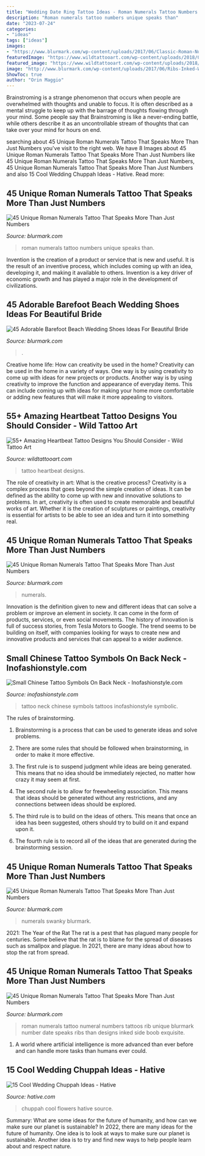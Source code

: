 ```yaml
---
title: "Wedding Date Ring Tattoo Ideas - Roman Numerals Tattoo Numbers Unique Speaks Than"
description: "Roman numerals tattoo numbers unique speaks than"
date: "2023-07-24"
categories:
- "ideas"
tags: ["ideas"]
images:
- "https://www.blurmark.com/wp-content/uploads/2017/06/Classic-Roman-Numerals-HipTattoo.jpg"
featuredImage: "https://www.wildtattooart.com/wp-content/uploads/2018/08/heartbeat-tattoo-20091649.jpg"
featured_image: "https://www.wildtattooart.com/wp-content/uploads/2018/08/heartbeat-tattoo-20091649.jpg"
image: "http://www.blurmark.com/wp-content/uploads/2017/06/Ribs-Inked-With-Small-Roman-Numerals.jpg"
ShowToc: true
author: "Orin Maggio"
---
```



Brainstroming is a strange phenomenon that occurs when people are overwhelmed with thoughts and unable to focus. It is often described as a mental struggle to keep up with the barrage of thoughts flowing through your mind. Some people say that Brainstroming is like a never-ending battle, while others describe it as an uncontrollable stream of thoughts that can take over your mind for hours on end.

	

		
searching about 45 Unique Roman Numerals Tattoo That Speaks More Than Just Numbers you've visit to the right web. We have 8 Images about 45 Unique Roman Numerals Tattoo That Speaks More Than Just Numbers like 45 Unique Roman Numerals Tattoo That Speaks More Than Just Numbers, 45 Unique Roman Numerals Tattoo That Speaks More Than Just Numbers and also 15 Cool Wedding Chuppah Ideas - Hative. Read more:
		
    
## 45 Unique Roman Numerals Tattoo That Speaks More Than Just Numbers

<img loading=lazy src="https://www.blurmark.com/wp-content/uploads/2017/06/Classic-Roman-Numerals-HipTattoo.jpg" onerror="this.onerror=null;this.src='https://tse2.mm.bing.net/th?id=OIP.8tqqluHOBLyMYasLZhrcvwHaHq&amp;pid=15.1';" alt="45 Unique Roman Numerals Tattoo That Speaks More Than Just Numbers">

_Source: blurmark.com_

>roman numerals tattoo numbers unique speaks than. 

	

Invention is the creation of a product or service that is new and useful. It is the result of an inventive process, which includes coming up with an idea, developing it, and making it available to others. Invention is a key driver of economic growth and has played a major role in the development of civilizations.

    
## 45 Adorable Barefoot Beach Wedding Shoes Ideas For Beautiful Bride

<img loading=lazy src="https://www.blurmark.com/wp-content/uploads/2017/03/Barefoot-Beach-Wedding-Shoes-13.jpg" onerror="this.onerror=null;this.src='https://tse4.mm.bing.net/th?id=OIP.78FPYX8juoD9bnQX5E0jXAHaHa&amp;pid=15.1';" alt="45 Adorable Barefoot Beach Wedding Shoes Ideas For Beautiful Bride">

_Source: blurmark.com_

>. 

	

Creative home life: How can creativity be used in the home?
Creativity can be used in the home in a variety of ways. One way is by using creativity to come up with ideas for new projects or products. Another way is by using creativity to improve the function and appearance of everyday items. This can include coming up with ideas for making your home more comfortable or adding new features that will make it more appealing to visitors.

    
## 55+ Amazing Heartbeat Tattoo Designs You Should Consider - Wild Tattoo Art

<img loading=lazy src="https://www.wildtattooart.com/wp-content/uploads/2018/08/heartbeat-tattoo-20091649.jpg" onerror="this.onerror=null;this.src='https://tse2.mm.bing.net/th?id=OIP.cxWs9yJwC-5NVBJiIYmyYAHaNO&amp;pid=15.1';" alt="55+ Amazing Heartbeat Tattoo Designs You Should Consider - Wild Tattoo Art">

_Source: wildtattooart.com_

>tattoo heartbeat designs. 

	

The role of creativity in art: What is the creative process?
Creativity is a complex process that goes beyond the simple creation of ideas. It can be defined as the ability to come up with new and innovative solutions to problems. In art, creativity is often used to create memorable and beautiful works of art. Whether it is the creation of sculptures or paintings, creativity is essential for artists to be able to see an idea and turn it into something real.

    
## 45 Unique Roman Numerals Tattoo That Speaks More Than Just Numbers

<img loading=lazy src="https://www.blurmark.com/wp-content/uploads/2017/06/Sleeve-Roman-Numerals-Tattoo-768x576.jpg" onerror="this.onerror=null;this.src='https://tse2.mm.bing.net/th?id=OIP.CgBF8cATWWIa-GJMfmJnTwHaFj&amp;pid=15.1';" alt="45 Unique Roman Numerals Tattoo That Speaks More Than Just Numbers">

_Source: blurmark.com_

>numerals. 

	

Innovation is the definition given to new and different ideas that can solve a problem or improve an element in society. It can come in the form of products, services, or even social movements. The history of innovation is full of success stories, from Tesla Motors to Google. The trend seems to be building on itself, with companies looking for ways to create new and innovative products and services that can appeal to a wider audience.

    
## Small Chinese Tattoo Symbols On Back Neck - Inofashionstyle.com

<img loading=lazy src="https://www.inofashionstyle.com/wp-content/uploads/small-chinese-tattoo-symbols-on-back-neck.jpg" onerror="this.onerror=null;this.src='https://tse1.mm.bing.net/th?id=OIP.utGOp42oqR0N4gWVX2BWVgHaFj&amp;pid=15.1';" alt="Small Chinese Tattoo Symbols On Back Neck - Inofashionstyle.com">

_Source: inofashionstyle.com_

>tattoo neck chinese symbols tattoos inofashionstyle symbolic. 

	

The rules of brainstorming.
1. Brainstorming is a process that can be used to generate ideas and solve problems.
2. There are some rules that should be followed when brainstorming, in order to make it more effective.

3. The first rule is to suspend judgment while ideas are being generated. This means that no idea should be immediately rejected, no matter how crazy it may seem at first.

4. The second rule is to allow for freewheeling association. This means that ideas should be generated without any restrictions, and any connections between ideas should be explored.

5. The third rule is to build on the ideas of others. This means that once an idea has been suggested, others should try to build on it and expand upon it.

6. The fourth rule is to record all of the ideas that are generated during the brainstorming session.

    
## 45 Unique Roman Numerals Tattoo That Speaks More Than Just Numbers

<img loading=lazy src="https://www.blurmark.com/wp-content/uploads/2017/06/Swanky-Roman-Numerals-Tattoo-On-Side-Thigh-768x768.jpg" onerror="this.onerror=null;this.src='https://tse1.mm.bing.net/th?id=OIP.INVypTtRE35It3Gvv9XEiwHaHa&amp;pid=15.1';" alt="45 Unique Roman Numerals Tattoo That Speaks More Than Just Numbers">

_Source: blurmark.com_

>numerals swanky blurmark. 

	

2021: The Year of the Rat
The rat is a pest that has plagued many people for centuries. Some believe that the rat is to blame for the spread of diseases such as smallpox and plague. In 2021, there are many ideas about how to stop the rat from spread.

    
## 45 Unique Roman Numerals Tattoo That Speaks More Than Just Numbers

<img loading=lazy src="http://www.blurmark.com/wp-content/uploads/2017/06/Ribs-Inked-With-Small-Roman-Numerals.jpg" onerror="this.onerror=null;this.src='https://tse3.mm.bing.net/th?id=OIP.0ocL1Of8yIZgfindFZuMYQHaNV&amp;pid=15.1';" alt="45 Unique Roman Numerals Tattoo That Speaks More Than Just Numbers">

_Source: blurmark.com_

>roman numerals tattoo numeral numbers tattoos rib unique blurmark number date speaks ribs than designs inked side boob exquisite. 

	

1. A world where artificial intelligence is more advanced than ever before and can handle more tasks than humans ever could. 

    
## 15 Cool Wedding Chuppah Ideas - Hative

<img loading=lazy src="https://hative.com/wp-content/uploads/2014/06/wedding-chuppah/1-romantic-wedding-chuppah.jpg" onerror="this.onerror=null;this.src='https://tse1.mm.bing.net/th?id=OIP.65hLccJK56xHbWVF4Y1b0QHaJ4&amp;pid=15.1';" alt="15 Cool Wedding Chuppah Ideas - Hative">

_Source: hative.com_

>chuppah cool flowers hative source. 

	

Summary: What are some ideas for the future of humanity, and how can we make sure our planet is sustainable?
In 2022, there are many ideas for the future of humanity. One idea is to look at ways to make sure our planet is sustainable. Another idea is to try and find new ways to help people learn about and respect nature.

